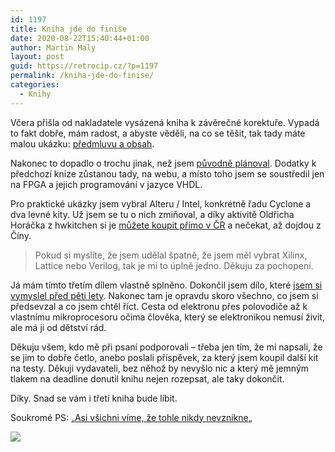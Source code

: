 ```yaml
---
id: 1197
title: Kniha jde do finiše
date: 2020-08-22T15:40:44+01:00
author: Martin Maly
layout: post
guid: https://retrocip.cz/?p=1197
permalink: /kniha-jde-do-finise/
categories:
  - Knihy
---
```

Včera přišla od nakladatele vysázená kniha k závěrečné korektuře. Vypadá to fakt dobře, mám radost, a abyste věděli, na co se těšit, tak tady máte malou ukázku: [předmluvu a obsah](https://retrocip.cz/wp-content/uploads/sites/6/2020/08/datacipy-ukazka.pdf).

Nakonec to dopadlo o trochu jinak, než jsem <a href="https://retrocip.cz/cipy-data-procesory/" data-type="post" data-id="1160">původně plánoval</a>. Dodatky k předchozí knize zůstanou tady, na webu, a místo toho jsem se soustředil jen na FPGA a jejich programování v jazyce VHDL.

Pro praktické ukázky jsem vybral Alteru / Intel, konkrétně řadu Cyclone a dva levné kity. Už jsem se tu o nich zmiňoval, a díky aktivitě Oldřicha Horáčka z hwkitchen si je [můžete koupit přímo v ČR](https://www.hwkitchen.cz/fpga/) a nečekat, až dojdou z Číny.

<blockquote class="wp-block-quote">
  <p>
    Pokud si myslíte, že jsem udělal špatně, že jsem měl vybrat Xilinx, Lattice nebo Verilog, tak je mi to úplně jedno. Děkuju za pochopení.
  </p>
</blockquote>

Já mám tímto třetím dílem vlastně splněno. Dokončil jsem dílo, které [jsem si vymyslel před pěti lety](https://www.misantrop.info/naucim-vas-mluvit-elektronicky/). Nakonec tam je opravdu skoro všechno, co jsem si předsevzal a co jsem chtěl říct. Cesta od elektronu přes polovodiče až k vlastnímu mikroprocesoru očima člověka, který se elektronikou nemusí živit, ale má ji od dětství rád.

Děkuju všem, kdo mě při psaní podporovali &#8211; třeba jen tím, že mi napsali, že se jim to dobře četlo, anebo poslali příspěvek, za který jsem koupil další kit na testy. Děkuji vydavateli, bez něhož by nevyšlo nic a který mě jemným tlakem na deadline donutil knihu nejen rozepsat, ale taky dokončit.

Díky. Snad se vám i třetí kniha bude líbit.

<!--more-->

Soukromé PS: &#8222;[Asi všichni víme, že tohle nikdy nevznikne](https://www.facebook.com/martin.maly/posts/10152995187362496?comment_id=10152997157742496)&#8222;

![](https://retrocip.cz/wp-content/uploads/sites/6/2020/08/fpl.png) 
